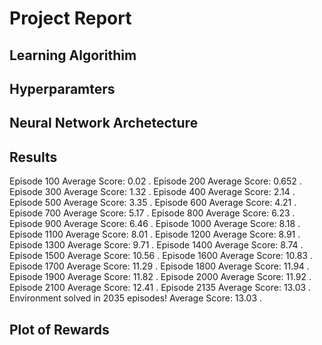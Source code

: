 
# Project Report


## Learning Algorithim

## Hyperparamters

## Neural Network Archetecture

## Results

Episode 100	Average Score: 0.02 . 
Episode 200	Average Score: 0.652 . 
Episode 300	Average Score: 1.32 . 
Episode 400	Average Score: 2.14 . 
Episode 500	Average Score: 3.35 . 
Episode 600	Average Score: 4.21 . 
Episode 700	Average Score: 5.17 . 
Episode 800	Average Score: 6.23 . 
Episode 900	Average Score: 6.46 . 
Episode 1000	Average Score: 8.18 . 
Episode 1100	Average Score: 8.01 . 
Episode 1200	Average Score: 8.91 . 
Episode 1300	Average Score: 9.71 . 
Episode 1400	Average Score: 8.74 . 
Episode 1500	Average Score: 10.56 . 
Episode 1600	Average Score: 10.83 . 
Episode 1700	Average Score: 11.29 . 
Episode 1800	Average Score: 11.94 . 
Episode 1900	Average Score: 11.82 . 
Episode 2000	Average Score: 11.92 . 
Episode 2100	Average Score: 12.41 . 
Episode 2135	Average Score: 13.03 . 
Environment solved in 2035 episodes!	Average Score: 13.03 . 

## Plot of Rewards
